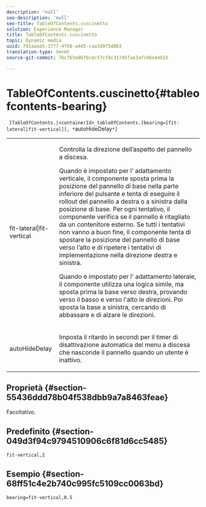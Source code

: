 ```yaml
---
description: 'null'
seo-description: 'null'
seo-title: TableOfContents.cuscinetto
solution: Experience Manager
title: TableOfContents.cuscinetto
topic: Dynamic media
uuid: 791aaaa5-3777-4f68-a445-caa3d975d883
translation-type: tm+mt
source-git-commit: 7bc7b3a86fbcdc57cfdc31745fae3afc06e44b15

---
```



# TableOfContents.cuscinetto{#tableofcontents-bearing}

` [TableOfContents.|<containerId>_tableOfContents.]bearing=[fit-lateral|fit-vertical][, *`autoHideDelay`*]`

<table id="table_5151E6EA076C4AAD8D952A09E1F17C44"> 
 <tbody> 
  <tr> 
   <td> <p> <span class="codeph"> fit-lateral|fit-vertical</span> </p> </td> 
   <td> <p> Controlla la direzione dell’aspetto del pannello a discesa. </p> <p>Quando è impostato per l’ <span class="codeph"> adattamento verticale</span>, il componente sposta prima la posizione del pannello di base nella parte inferiore del pulsante e tenta di eseguire il rollout del pannello a destra o a sinistra dalla posizione di base. Per ogni tentativo, il componente verifica se il pannello è ritagliato da un contenitore esterno. Se tutti i tentativi non vanno a buon fine, il componente tenta di spostare la posizione del pannello di base verso l’alto e di ripetere i tentativi di implementazione nella direzione destra e sinistra. </p> <p>Quando è impostato per l' <span class="codeph"> adattamento laterale</span>, il componente utilizza una logica simile, ma sposta prima la base verso destra, provando verso il basso e verso l'alto le direzioni. Poi sposta la base a sinistra, cercando di abbassare e di alzare le direzioni. </p> </td> 
  </tr> 
  <tr> 
   <td> <p> <span class="codeph"><span class="varname"> autoHideDelay</span></span> </p> </td> 
   <td> <p> Imposta il ritardo in secondi per il timer di disattivazione automatica del menu a discesa che nasconde il pannello quando un utente è inattivo. </p> </td> 
  </tr> 
 </tbody> 
</table>

## Proprietà {#section-55436ddd78b04f538dbb9a7a8463feae}

Facoltativo.

## Predefinito {#section-049d3f94c9794510906c6f81d6cc5485}

`fit-vertical,2`

## Esempio {#section-68ff51c4e2b740c995fc5109cc0063bd}

`bearing=fit-vertical,0.5`
